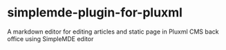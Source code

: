 # simplemde-plugin-for-pluxml
A markdown editor for editing articles and static page in Pluxml CMS back office using SimpleMDE editor
